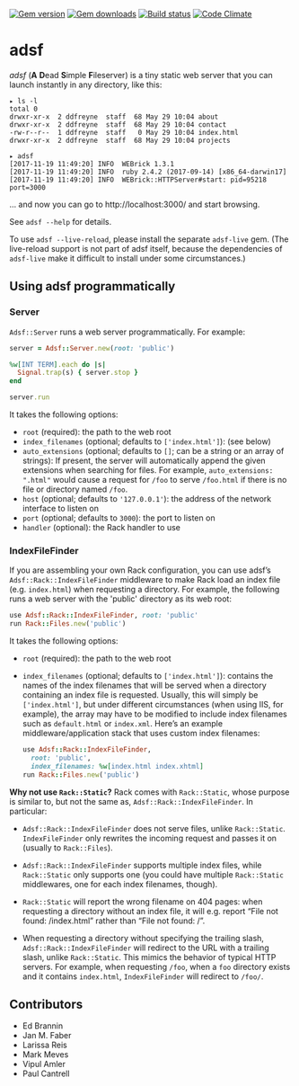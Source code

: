 [![Gem version](https://img.shields.io/gem/v/adsf.svg)](http://rubygems.org/gems/adsf)
[![Gem downloads](https://img.shields.io/gem/dt/adsf.svg)](http://rubygems.org/gems/adsf)
[![Build status](https://img.shields.io/travis/ddfreyne/adsf.svg)](https://travis-ci.org/ddfreyne/adsf)
[![Code Climate](https://img.shields.io/codeclimate/github/ddfreyne/adsf.svg)](https://codeclimate.com/github/ddfreyne/adsf)

# adsf

_adsf_ (**A** **D**ead **S**imple **F**ileserver) is a tiny static web server that you can launch instantly in any directory, like this:

```
▸ ls -l
total 0
drwxr-xr-x  2 ddfreyne  staff  68 May 29 10:04 about
drwxr-xr-x  2 ddfreyne  staff  68 May 29 10:04 contact
-rw-r--r--  1 ddfreyne  staff   0 May 29 10:04 index.html
drwxr-xr-x  2 ddfreyne  staff  68 May 29 10:04 projects

▸ adsf
[2017-11-19 11:49:20] INFO  WEBrick 1.3.1
[2017-11-19 11:49:20] INFO  ruby 2.4.2 (2017-09-14) [x86_64-darwin17]
[2017-11-19 11:49:20] INFO  WEBrick::HTTPServer#start: pid=95218 port=3000
```

… and now you can go to http://localhost:3000/ and start browsing.

See `adsf --help` for details.

To use `adsf --live-reload`, please install the separate `adsf-live` gem. (The live-reload support is not part of adsf itself, because the dependencies of `adsf-live` make it difficult to install under some circumstances.)

## Using adsf programmatically

### Server

`Adsf::Server` runs a web server programmatically. For example:

```ruby
server = Adsf::Server.new(root: 'public')

%w[INT TERM].each do |s|
  Signal.trap(s) { server.stop }
end

server.run
```

It takes the following options:

- `root` (required): the path to the web root
- `index_filenames` (optional; defaults to `['index.html']`): (see below)
- `auto_extensions` (optional; defaults to `[]`; can be a string or an array of strings): If present, the server will automatically append the given extensions when searching for files. For example, `auto_extensions: ".html"` would cause a request for `/foo` to serve `/foo.html` if there is no file or directory named `/foo`.
- `host` (optional; defaults to `'127.0.0.1'`): the address of the network interface to listen on
- `port` (optional; defaults to `3000`): the port to listen on
- `handler` (optional): the Rack handler to use

### IndexFileFinder

If you are assembling your own Rack configuration, you can use adsf’s `Adsf::Rack::IndexFileFinder` middleware to make Rack load an index file (e.g. `index.html`) when requesting a directory. For example, the following runs a web server with the 'public' directory as its web root:

```ruby
use Adsf::Rack::IndexFileFinder, root: 'public'
run Rack::Files.new('public')
```

It takes the following options:

- `root` (required): the path to the web root

- `index_filenames` (optional; defaults to `['index.html']`): contains the names of the index filenames that will be served when a directory containing an index file is requested. Usually, this will simply be `['index.html']`, but under different circumstances (when using IIS, for example), the array may have to be modified to include index filenames such as `default.html` or `index.xml`. Here’s an example middleware/application stack that uses custom index filenames:

  ```ruby
  use Adsf::Rack::IndexFileFinder,
  	root: 'public',
  	index_filenames: %w[index.html index.xhtml]
  run Rack::Files.new('public')
  ```

**Why not use `Rack::Static`?** Rack comes with `Rack::Static`, whose purpose is similar to, but not the same as, `Adsf::Rack::IndexFileFinder`. In particular:

- `Adsf::Rack::IndexFileFinder` does not serve files, unlike `Rack::Static`. `IndexFileFinder` only rewrites the incoming request and passes it on (usually to `Rack::Files`).

- `Adsf::Rack::IndexFileFinder` supports multiple index files, while `Rack::Static` only supports one (you could have multiple `Rack::Static` middlewares, one for each index filenames, though).

- `Rack::Static` will report the wrong filename on 404 pages: when requesting a directory without an index file, it will e.g. report “File not found: /index.html” rather than “File not found: /”.

- When requesting a directory without specifying the trailing slash, `Adsf::Rack::IndexFileFinder` will redirect to the URL with a trailing slash, unlike `Rack::Static`. This mimics the behavior of typical HTTP servers. For example, when requesting `/foo`, when a `foo` directory exists and it contains `index.html`, `IndexFileFinder` will redirect to `/foo/`.

## Contributors

- Ed Brannin
- Jan M. Faber
- Larissa Reis
- Mark Meves
- Vipul Amler
- Paul Cantrell

